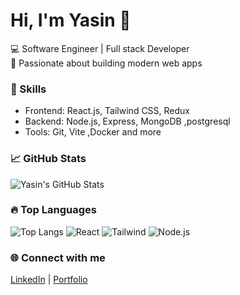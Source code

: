 # Hi, I'm Yasin 👋

💻 Software Engineer | Full stack Developer  
🚀 Passionate about building modern web apps  

### 🧠 Skills
- Frontend: React.js,  Tailwind CSS, Redux  
- Backend: Node.js, Express, MongoDB ,postgresql 
- Tools: Git, Vite ,Docker and more

### 📈 GitHub Stats
![Yasin's GitHub Stats](https://github-readme-stats.vercel.app/api?username=yasinemad&show_icons=true&theme=radical)

### 🔥 Top Languages
![Top Langs](https://github-readme-stats.vercel.app/api/top-langs/?username=yasinemad&layout=compact&theme=radical)
![React](https://img.shields.io/badge/React-20232A?style=for-the-badge&logo=react)
![Tailwind](https://img.shields.io/badge/TailwindCSS-06B6D4?style=for-the-badge&logo=tailwindcss)
![Node.js](https://img.shields.io/badge/Node.js-43853D?style=for-the-badge&logo=node.js)


### 🌐 Connect with me
[LinkedIn](https://linkedin.com/in/yourprofile) | [Portfolio](https://yourwebsite.com)
